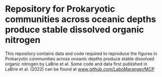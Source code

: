 # Repository for Prokaryotic communities across oceanic depths produce stable dissolved organic nitrogen

This repository contains data and code required to reproduce the figures in Prokaryotic communities across oceanic depths produce stable dissolved organic nitrogen by LaBrie et al. 
Some code and data first published in LaBrie et al. (2022) can be found at www.github.com/LaboMaranger/MCP
